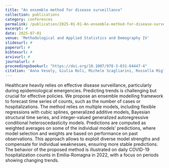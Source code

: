 ```yaml
---
title: "An ensemble method for disease surveillance"
collection: publications
category: conferences
permalink: /publication/2025-01-01-An-ensemble-method-for-disease-surveillance
excerpt: #
date: 2025-07-01
venue: 'Methodological and Applied Statistics and Demography IV'
slidesurl: #
paperurl: #
bibtexurl: #
arxivurl: #
journalurl: #
proceedingsbookurl: "https://doi.org/10.1007/978-3-031-64447-4"
citation: 'Anna Vesely, Giulia Roli, Michele Scagliarini, Rossella Miglio (2025). An ensemble method for disease surveillance. <i>Methodological and Applied Statistics and Demography IV</i>. ISBN: 9783031644474'
---
```

Healthcare heavily relies on effective disease surveillance, particularly during epidemiological emergencies. Predicting trends is challenging but crucial for effective policies. We propose an ensemble modelling framework to forecast time series of counts, such as the number of cases or hospitalizations. The method relies on multiple models, including flexible regressions with cubic splines, generalized additive models, Bayesian structural time series, and integer-valued generalized autoregressive conditional heteroscedasticity models. Predictions are computed as weighted averages on some of the individual models’ predictions, where model selection and weights are based on performance on past observations. This approach allows to exploit diverse model strengths and compensate for individual weaknesses, ensuring more stable predictions. The behavior of the proposed method is illustrated on daily COVID-19 hospitalization counts in Emilia-Romagna in 2022, with a focus on periods showing changing trends.